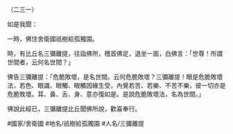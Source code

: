 （二三一）

如是我聞：

一時，佛住舍衛國祇樹給孤獨園。

時，有比丘名三彌離提，往詣佛所，稽首佛足，退坐一面，白佛言：「世尊！所謂世間者，云何名世間？」

佛告三彌離提：「危脆敗壞，是名世間。云何危脆敗壞？三彌離提！眼是危脆敗壞法，若色、眼識、眼觸、眼觸因緣生受，內覺若苦、若樂、不苦不樂，彼一切亦是危脆敗壞。耳、鼻、舌、身、意亦復如是。是說危脆敗壞法，名為世間。」

佛說此經已，三彌離提比丘聞佛所說，歡喜奉行。

#國家/舍衛國
#地名/祇樹給孤獨園
#人名/三彌離提
